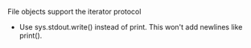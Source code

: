 File objects support the iterator protocol

- Use sys.stdout.write() instead of print. This won't add newlines like print().